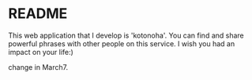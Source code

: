 # README

This web application that I develop is 'kotonoha'.
You can find and share powerful phrases with other people on this service.
I wish you had an impact on your life:)

change in March7.
